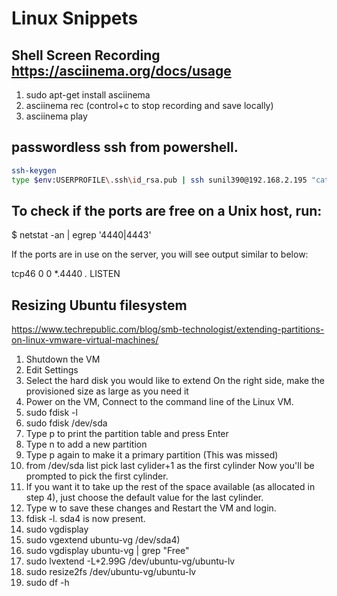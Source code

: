 # Linux Snippets

## Shell Screen Recording <https://asciinema.org/docs/usage>

1. sudo apt-get install asciinema
2. asciinema rec  (control+c to stop recording and save locally)
3. asciinema play 

## passwordless ssh from powershell.

```bash
ssh-keygen
type $env:USERPROFILE\.ssh\id_rsa.pub | ssh sunil390@192.168.2.195 "cat >> .ssh/authorized_keys"
```

## To check if the ports are free on a Unix host, run:

$ netstat -an | egrep '4440|4443'

If the ports are in use on the server, you will see output similar to below:

tcp46      0      0  *.4440                 *.*                    LISTEN

## Resizing Ubuntu filesystem

<https://www.techrepublic.com/blog/smb-technologist/extending-partitions-on-linux-vmware-virtual-machines/>

1. Shutdown the VM
2. Edit Settings
3. Select the hard disk you would like to extend On the right side, make the provisioned size as large as you need it
4. Power on the VM, Connect to the command line of the Linux VM.
5. sudo fdisk -l
6. sudo fdisk /dev/sda 
7. Type p to print the partition table and press Enter
8. Type n to add a new partition
9. Type p again to make it a primary partition (This was missed)
10. from /dev/sda list pick last cylider+1 as the first cylinder Now you'll be prompted to pick the first cylinder.
11. If you want it to take up the rest of the space available (as allocated in step 4), just choose the default value for the last cylinder.
12. Type w to save these changes and Restart the VM and login.
13. fdisk -l. sda4 is now present.
14. sudo vgdisplay
15. sudo vgextend ubuntu-vg /dev/sda4)
16. sudo vgdisplay ubuntu-vg | grep "Free"
17. sudo lvextend  -L+2.99G /dev/ubuntu-vg/ubuntu-lv
18. sudo resize2fs /dev/ubuntu-vg/ubuntu-lv
19. sudo df -h
